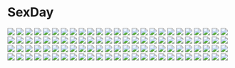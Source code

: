# SexDay
![](https://konachan.com/image/1b50290def1a486ea6db2d32ac7e0e48/Konachan.com%20-%20221101%20brown_hair%20idolmaster%20idolmaster_cinderella_girls%20idolmaster_cinderella_girls_starlight_stage%20ilo%20long_hair%20shimamura_uzuki%20signed.jpg)
![](https://konachan.com/image/52a84e31521a96e80bf8652a707ee8ea/Konachan.com%20-%2057917%20bikini%20blue_eyes%20breasts%20cleavage%20haramura_nodoka%20miyanaga_saki%20pink_hair%20saki%20swimsuit.jpg)
![](https://konachan.com/image/8487a48e3621fc5bf7d99bb56e418242/Konachan.com%20-%2082987%20dress%20isou_nagi%20landscape%20scenic.jpg)
![](https://konachan.com/jpeg/f151b11932b619df49f26220d9f869c2/Konachan.com%20-%2011452%20fuura_kafuka%20sayonara_zetsubou_sensei%20transparent.jpg)
![](https://konachan.com/jpeg/ab0f28dbdeb03b9d072056ba694ab745/Konachan.com%20-%20279778%20black_eyes%20breasts%20brown_hair%20kuri_choko%20long_hair%20mei_%28pokemon%29%20navel%20pantyhose%20pokemon%20serperior%20signed%20skirt%20twintails.jpg)
![](https://konachan.com/image/c5075b7061a18d9d3dbdbe3ec65d5e08/Konachan.com%20-%20252512%20animal%20arizuka_%2813033303%29%20bird%20cape%20dress%20flowers%20forest%20grass%20horse%20landscape%20male%20original%20scenic%20sword%20tree%20water%20watermark%20weapon.jpg)
![](https://konachan.com/image/d7bb6f585d6d03c04130f4395b1e3481/Konachan.com%20-%20280777%20all_male%20animal%20ao_no_exorcist%20black_hair%20blue_eyes%20cat%20catboy%20jpeg_artifacts%20male%20okumura_rin%20school_uniform%20short_hair%20signed%20tail%20tie%20yukibi.jpg)
![](https://konachan.com/jpeg/b12b651dfc3ca2db37034f5a91e1207d/Konachan.com%20-%20234447%20anus%20ass%20blush%20brown_eyes%20brown_hair%20misaka_mikoto%20misakamitoko0903%20nude%20pussy%20short_hair%20third-party_edit%20to_aru_majutsu_no_index%20uncensored%20white.jpg)
![](https://konachan.com/image/0200188d687f6dcab73e85a018484b1a/Konachan.com%20-%2010488%20ball%20beach%20bikini%20divergence_eve%20kiri_marialate%20kotoko-1%20kureha_misaki%20luxandra_frail%20prim_snowlight%20suzanna_bluestein%20swimsuit%20tagme.jpg)
![](https://konachan.com/jpeg/263f5cf5872e38c5e11fc6e27d9966c9/Konachan.com%20-%20200360%20blonde_hair%20dress%20fan%20pudding_%288008208820%29%20purple_eyes%20touhou%20yakumo_yukari.jpg)
![](https://konachan.com/image/fd8630989605082121eb232e5ef59562/Konachan.com%20-%20178125%20blue_eyes%20blush%20bow%20brown_eyes%20brown_hair%20crying%20eyepatch%20gloves%20group%20halo%20hat%20headband%20hellshock%20mask%20ponytail%20short_hair%20skirt%20tears%20yellow_eyes.jpg)
![](https://konachan.com/jpeg/27d0fbe7882cd3517b72b6fa74199279/Konachan.com%20-%20167557%20dress%20enrai%20flowers%20long_hair%20megurine_luka%20petals%20pink_hair%20vocaloid.jpg)
![](https://konachan.com/image/4c0ce6dc7b688750ec089c3800d2115c/Konachan.com%20-%20250064%20clouds%20cross%20dress%20headband%20kneehighs%20moon%20red%20renne%20shikei%20sora_no_kiseki.jpg)
![](https://konachan.com/image/82a3c2ef5869c29d1c3719d2c2663232/Konachan.com%20-%2089418%20clouds%20dark%20jq%20landscape%20moon%20scenic%20signed%20water.jpg)
![](https://konachan.com/image/d8f9e2d058f6c7647e9575b30f8da0bf/Konachan.com%20-%20256329%20aliasing%20black%20blonde_hair%20boots%20braids%20dark%20dress%20fate_extra%20fate_%28series%29%20green_eyes%20logo%20short_hair%20stairs%20sword%20tagme_%28artist%29%20weapon.jpg)
![](https://konachan.com/jpeg/ec300a45e38a81e3cd160781d880dd6b/Konachan.com%20-%20104830%20blonde_hair%20cat_smile%20chibi%20flandre_scarlet%20masirosu%20red_eyes%20touhou%20vampire%20white%20wings.jpg)
![](https://konachan.com/image/b30017a4c0b3d6aa66fa981fbf651120/Konachan.com%20-%20103068%20animal%20bird%20meu_%28artist%29.jpg)
![](https://konachan.com/image/fad91d33d0fe5aea9687a2ad2de0acfc/Konachan.com%20-%2017333%20animal%20azuma_kiyohiko%20bear%20koiwai_yotsuba%20yotsubato%21.jpg)
![](https://konachan.com/jpeg/35060257d3866d8323a6c014134d3ac8/Konachan.com%20-%20118946%20blush%20boots%20bra%20cabbit%20game_cg%20midori_no_umi%20sara_%28midori_no_umi%29%20underwear.jpg)
![](https://konachan.com/jpeg/588c6b6057bce64e68c7a90f2e008fd3/Konachan.com%20-%20294117%20animal%20hatsune_miku%20rabbit%20ueng%20vocaloid%20yuki_miku%20yukine_%28vocaloid%29.jpg)
![](https://konachan.com/image/711cb86a271e8c9fdbc987a2268e338a/Konachan.com%20-%20167156%20animal%20barefoot%20blonde_hair%20bow%20brown_eyes%20dress%20kurodani_yamame%20misyagu%20ribbons%20shirt%20short_hair%20touhou.jpg)
![](https://konachan.com/image/77f2725178cf37f2a764f4bb9ef63de8/Konachan.com%20-%20149213%20blue_eyes%20bodysuit%20brown_hair%20eyepatch%20heiyuen%20long_hair%20neon_genesis_evangelion%20ribbons%20signed%20skintight%20soryu_asuka_langley%20spear%20weapon.jpg)
![](https://konachan.com/image/ae8fafd943d0edf936856220a99926d9/Konachan.com%20-%2062201%20megurine_luka%20vocaloid.jpg)
![](https://konachan.com/jpeg/ed5ea24462188a4cd2eeabfcd569fc79/Konachan.com%20-%2064825%20beatrice%20male%20ronove%20umineko_no_naku_koro_ni%20ushiromiya_battler%20virgilia.jpg)
![](https://konachan.com/image/42b8b0b47260073f7af775f993977ce4/Konachan.com%20-%20195695%20blonde_hair%20bow%20breasts%20choker%20cleavage%20flandre_scarlet%20long_hair%20ojitcha%20red_eyes%20thighhighs%20touhou%20vampire%20wings%20zettai_ryouiki.jpg)
![](https://konachan.com/jpeg/bf46e8a5b915886b8ce21aeb47c72f39/Konachan.com%20-%20296718%20anus%20bed%20blush%20breasts%20brown_hair%20censored%20long_hair%20navel%20nipples%20nude%20original%20pussy%20red_eyes%20takocha%20wet.jpg)
![](https://konachan.com/jpeg/096490502bbee738783fbcf775924971/Konachan.com%20-%20218442%202girls%20aliasing%20blonde_hair%20blue_hair%20bow%20cake%20dress%20drink%20food%20pointed_ears%20ponytail%20red_eyes%20shinoba%20short_hair%20touhou%20vampire%20wings%20wristwear.jpg)
![](https://konachan.com/jpeg/04ba6ba705420c385ebdf73d24831296/Konachan.com%20-%20189446%20akatsuki_arisa%20bed%20blush%20breasts%20cameltoe%20chuablesoft%20game_cg%20long_hair%20nipples%20panties%20red_hair%20school_uniform%20spread_legs%20underwear%20wet.jpg)
![](https://konachan.com/image/aebdb4ecbc3e99b855a6e5801ac05a0d/Konachan.com%20-%20157970%20apron%20bandage%20bow%20braids%20clouds%20dress%20flowers%20hat%20long_hair%20miko%20pink_eyes%20pink_hair%20red_eyes%20rose%20short_hair%20sky%20tie%20touhou%20witch%20witch_hat.jpg)
![](https://konachan.com/jpeg/86af8ff3e0fe7d7af63047ba69b9a63c/Konachan.com%20-%20207097%20anna%20blonde_hair%20carnevale_della_luce_della_luna%20dark%20maid%20oosaki_shinya%20purple_eyes%20scan%20wings.jpg)
![](https://konachan.com/image/186810cfb76129ce0569b74a1d0ac09e/Konachan.com%20-%20130226%20hatsune_miku%20miku_append%20torisan%20vocaloid.jpg)
![](https://konachan.com/image/b28c7f8b7fe7c26e1124a089e5db570b/Konachan.com%20-%2060326%20bakemonogatari%20monogatari_%28series%29%20sengoku_nadeko%20vector%20white.jpg)
![](https://konachan.com/image/c9122838937c34c6b5d9fa3d055938cb/Konachan.com%20-%20110221%20bikini%20kurokami_medaka%20medaka_box%20sideboob%20swimsuit%20white.jpg)
![](https://konachan.com/jpeg/a905308822e28dfabee56a19f40b4c55/Konachan.com%20-%20306811%20breasts%20chain%20cleavage%20fate_grand_order%20fate_%28series%29%20flowers%20garter%20headdress%20jiayue_wu%20nero_claudius_%28fate%29%20petals%20rose%20water%20wedding_attire.jpg)
![](https://konachan.com/image/618dc55167952acebaf6d1e0e7914f52/Konachan.com%20-%2091553%20tagme.jpg)
![](https://konachan.com/image/2621c15311ee9569e73093463214e371/Konachan.com%20-%20143857%20aqua_eyes%20aqua_hair%20blue_eyes%20blue_hair%20dress%20gloves%20gumi%20hat%20headphones%20long_hair%20pantyhose%20ribbons%20thighhighs%20tie%20twintails%20uniform%20vocaloid.jpg)
![](https://konachan.com/image/d4dff7bbeaa2ea008f6eebe79f818c4f/Konachan.com%20-%20193191%20black_hair%20blonde_hair%20garter_belt%20headband%20navel%20nazume_miku%20panties%20ponytail%20red_hair%20skirt%20socks%20stockings%20thighhighs%20underwear%20xration%20zero_in.jpg)
![](https://konachan.com/jpeg/bd8c7b26b06de11084dd3573d4e801f3/Konachan.com%20-%20297151%20bell%20blue_hair%20blush%20cameltoe%20christmas%20fire_emblem%20loli%20long_hair%20navel%20nyc%20panties%20ribbons%20spread_legs%20striped_panties%20underwear%20yellow_eyes.jpg)
![](https://konachan.com/image/94f9740faf3fbe56a018653a7d781dd5/Konachan.com%20-%2079419%20bow%20brown_hair%20close%20jpeg_artifacts%20long_hair%20pink_eyes%20school_uniform%20shirai_kuroko%20to_aru_majutsu_no_index%20twintails%20vector.jpg)
![](https://konachan.com/image/90fbaff43df11233fa11420d60d5bd73/Konachan.com%20-%20132932%2092m%20flowers%20original%20panties%20sword%20underwear%20weapon%20white_hair%20yellow_eyes.jpg)
![](https://konachan.com/image/3254a65d6e5a6a98964a4e2ac6c67a2d/Konachan.com%20-%20179559%20animal%20forest%20kirayoci%20logo%20original%20pixiv_fantasia%20rabbit%20tree.jpg)
![](https://konachan.com/image/97d772f74529b39c19e95566b4fed313/Konachan.com%20-%20247265%20anus%20aqua_eyes%20blush%20bow%20breasts%20censored%20gloves%20headdress%20lambda%20long_hair%20maid%20nipples%20no_bra%20nopan%20original%20pussy%20ribbons%20skirt_lift%20thighhighs.jpg)
![](https://konachan.com/image/597fcc2e82a6336622e3f7923b2f2ed5/Konachan.com%20-%2047967%20fate_%28series%29%20fate_stay_night%20tohsaka_rin%20underwear.jpg)
![](https://konachan.com/jpeg/726ba8577ea997344271f3afb5d4d079/Konachan.com%20-%20278255%20breasts%20cleavage%20dress%20fate_grand_order%20fate_%28series%29%20headdress%20kari_%28hotaru_kago%29%20long_hair%20necklace%20purple%20purple_hair%20red_eyes%20signed%20wand.jpg)
![](https://konachan.com/image/d4ac51897ccb8f7cfc8ddb5cd673cdd6/Konachan.com%20-%2075916%20black_hair%20gray_eyes%20kara_no_shoujo%20kneehighs%20scan%20school_uniform%20short_hair%20skirt%20sugina_miki%20tokisaka_yukari.jpg)
![](https://konachan.com/image/f1667e71028ed51e647a7cfb3f1e876e/Konachan.com%20-%20243160%20black_hair%20boots%20long_hair%20original%20red_eyes%20silhouette%20yuushouku.jpg)
![](https://konachan.com/jpeg/2b09627ecf7a1695ecbe00aa454a8f2e/Konachan.com%20-%20264338%20aqua_eyes%20braids%20circus%20close%20clouds%20flowers%20game_cg%20koiwai_sena%20long_hair%20mitsumomo_mamu%20necklace%20night%20pink_hair%20sky%20stars%20tenpure%21%21.jpg)
![](https://konachan.com/jpeg/cf4069494b2b33ad82857782ee330925/Konachan.com%20-%20120561%20blush%20bow%20braids%20clouds%20favorite%20game_cg%20irotoridori_no_sekai%20long_hair%20red_hair%20school_uniform%20shida_kazuhiro%20tears%20windmill%20yellow_eyes.jpg)
![](https://konachan.com/image/e5a47c3be7750e2fc04db0ca720df05e/Konachan.com%20-%20246191%202girls%20animal%20barefoot%20bird%20black_hair%20bow%20brown_hair%20building%20city%20drink%20food%20ice_cream%20long_hair%20original%20scenic%20short_hair%20skirt%20wristwear.jpg)
![](https://konachan.com/image/8d29fee6ab4481176d0fc968b689ed33/Konachan.com%20-%20247237%20animal%20apple%20bird%20blindfold%20blonde_hair%20breasts%20cape%20daejun_park%20food%20fruit%20gloves%20group%20loli%20long_hair%20male%20original%20pointed_ears%20wristwear.jpg)
![](https://konachan.com/image/bf1d48c1aad6b20c53e6288cc1bddeb6/Konachan.com%20-%20242441%20animal_ears%20aqua_eyes%20ass%20blush%20breasts%20elbow_gloves%20gloves%20granblue_fantasy%20gray_hair%20kamiya_tomoe%20korwa%20long_hair%20panties%20thighhighs%20underwear.jpg)
![](https://konachan.com/image/dcaf6eb822fc6bd3a1fe1d0c59189375/Konachan.com%20-%20105263%20nogaru_wako.jpg)
![](https://konachan.com/jpeg/b43efb7e90c2c6aca5932731edec29ed/Konachan.com%20-%20230964%20armor%20blue_eyes%20boots%20breasts%20censored%20chain%20gloves%20headdress%20long_hair%20nipples%20no_bra%20nopan%20open_shirt%20pussy%20sword%20thighhighs%20weapon%20yoshimo.jpg)
![](https://konachan.com/image/2407e00dd6100dc84a2c8c0f15e53f67/Konachan.com%20-%2091435%20trumple%20ushinawareta_mirai_wo_motomete.jpg)
![](https://konachan.com/jpeg/2c4bb3eb5155ab3276a8eb7e999b3e0a/Konachan.com%20-%20170578%20bed%20blush%20breasts%20brown_hair%20cum%20game_cg%20green_eyes%20long_hair%20minakawa_sui%20minori%20necklace%20nipples%20nude%20penis%20pussy%20sex%20takasaki_maco%20uncensored%20wet.jpg)
![](https://konachan.com/image/5e07fe3e9909cf7f3d364a21731db633/Konachan.com%20-%20171740%202girls%20black_hair%20boots%20brown_hair%20butterfly%20dress%20flat_chest%20gray_eyes%20original%20p0ckylo%20pantyhose%20red%20ribbons.jpg)
![](https://konachan.com/image/95718bd9afee17987dad5a77e3d7b59d/Konachan.com%20-%2064152%20ass%20brown_hair%20final_fantasy%20final_fantasy_x%20final_fantasy_x-2%20gun%20short_hair%20weapon%20yuna_%28ffx%29.jpg)
![](https://konachan.com/image/ebbb82787068797a8fc10d1acccbf5e0/Konachan.com%20-%2095477%20baby_be%27el%20beelzebub_%28manga%29%20hildegarda%20oga_tatsumi%20red%20umbrella.jpg)
![](https://konachan.com/image/2ad53c411eeccd4c176a27a4448c7d68/Konachan.com%20-%205898%20tagme.jpg)
![](https://konachan.com/image/da4067ddabf29245936ee4ffbc5a2069/Konachan.com%20-%20222766%20apple%20black_hair%20food%20fruit%20gray%20gray_eyes%20monochrome%20nuwanko%20original%20short_hair.jpg)
![](https://konachan.com/image/c93ad56cb6b12a26ab9d12062b06213d/Konachan.com%20-%2085544%20hatsune_miku%20headphones%20long_hair%20nekonaka%20twintails%20vocaloid%20white.jpg)
![](https://konachan.com/image/726987cadaca251f5b7299a9c55b0dc0/Konachan.com%20-%2025560%20gun%20kuga_natsuki%20mai-hime%20weapon%20wings.jpeg)
![](https://konachan.com/image/403cbeeb148df0f3ca0026bd2cd0fcfd/Konachan.com%20-%2025538%20close%20mai-hime%20minagi_mikoto.jpg)
![](https://konachan.com/jpeg/0d1e738ccb63e92581bd6143a705d05b/Konachan.com%20-%20206844%20bow_%28weapon%29%20cropped%20lilith_parker%20novcel%20original%20weapon.jpg)
![](https://konachan.com/image/966ba297c4bebeff35dad35632fee834/Konachan.com%20-%20128905%20macross%20macross_frontier%20sheryl_nome.jpg)
![](https://konachan.com/jpeg/2eaed7b9996cc7335a60b73e913f87ad/Konachan.com%20-%20272281%20blush%20brown_hair%20flowers%20game_cg%20grass%20japanese_clothes%20long_hair%20mirror_%28game%29%20ribbons%20tagme_%28artist%29%20thighhighs%20zettai_ryouiki%20zombie_caiyun.jpg)
![](https://konachan.com/image/be99439d99b9a38428a6cc87a2b1b076/Konachan.com%20-%20215242%20black_hair%20blue_eyes%20guweiz%20necklace%20original%20pointed_ears%20realistic%20short_hair%20watermark%20wings.jpg)
![](https://konachan.com/image/757097317f5aba6ab89dae23f44ba7f5/Konachan.com%20-%2035843%20hakurei_reimu%20japanese_clothes%20miko%20touhou.jpg)
![](https://konachan.com/jpeg/4f58067ced0f66633e6c8d4b9a628eb6/Konachan.com%20-%20228215%20animal%20bird%20bow%20brown_hair%20close%20kokusan_moyashi%20long_hair%20love_live%21_school_idol_project%20minami_kotori%20necklace%20ponytail%20waifu2x%20yellow_eyes.jpg)
![](https://konachan.com/jpeg/7a83758c5a494aabaa9693620d35324e/Konachan.com%20-%20190241%20blush%20breasts%20censored%20game_cg%20glasses%20jitnya_noru_butoka%20luxury%20mahan%20nipples%20pink_hair%20pussy%20pussy_juice%20red_eyes%20spread_legs%20vibrator.jpg)
![](https://konachan.com/jpeg/83e4a989c7198364c3faafbf240ed472/Konachan.com%20-%20284772%20ass%20black_hair%20blush%20cameltoe%20dress%20orange_eyes%20original%20otokuyou%20panties%20pointed_ears%20short_hair%20tattoo%20underwear%20white.jpg)
![](https://konachan.com/image/8611782c9fa2a37b8701b425aa7aaac8/Konachan.com%20-%2012241%20ass%20beach%20bikini%20clochette%20clouds%20food%20fruit%20hat%20kahara_mizuki%20kamipani%20katase_megumi%20loli%20popsicle%20red_hair%20shintaro%20swimsuit%20watermelon.jpg)
![](https://konachan.com/image/b8514faab286f979201238e6466f69f8/Konachan.com%20-%20109647%20blonde_hair%20dress%20kagamine_len%20kagamine_rin%20male%20suit%20tie%20vocaloid.jpg)
![](https://konachan.com/image/f153ee10ef6488b652d4822e473a8f72/Konachan.com%20-%2018062%20kos-mos%20xenosaga.jpg)
![](https://konachan.com/image/58ea22a3323d322603b32314b6e9577c/Konachan.com%20-%20230033%20animal%20bat%20breasts%20brown_hair%20candy%20choker%20couch%20fang%20garter%20gloves%20halloween%20headband%20helther%20navel%20nipples%20nude%20pumpkin%20pussy%20short_hair%20tail%20wings.jpg)
![](https://konachan.com/image/fc21c9a3ae2eb507d7175bc39709a539/Konachan.com%20-%20295547%20bed%20blush%20braids%20breast_grab%20breasts%20brown_eyes%20censored%20cum%20nipples%20nude%20penis%20purple_hair%20pussy%20sex%20short_hair%20spread_legs%20sy4may0%20touhou%20wings.jpg)
![](https://konachan.com/image/08a722b89a231b65d47ecac5fc199fb1/Konachan.com%20-%20185314%20anthropomorphism%20brown_hair%20ido_%28teketeke%29%20kantai_collection%20ponytail%20yamato_%28kancolle%29.jpg)
![](https://konachan.com/image/3114af26491105bee8110c0b2fbf5b5b/Konachan.com%20-%20271545%20anthropomorphism%20blonde_hair%20echu%20fang%20girls_frontline%20hat%20loli%20long_hair%20panties%20red_eyes%20thighhighs%20type_80_%28girls_frontline%29%20underwear%20white.jpg)
![](https://konachan.com/jpeg/beb0895ffd55d0e20b10dee6e3f1025a/Konachan.com%20-%20250739%20censored%20hikigaya_hachiman%20male%20third-party_edit%20yahari_ore_no_seishun_love_come_wa_machigatteiru.%20yuigahama_yui.jpg)
![](https://konachan.com/image/1221bcae1f22df0e8dd1e7f3db0ea16a/Konachan.com%20-%2056667%20blue_%28artist%29%20ipod%20music%20red_hair.jpg)
![](https://konachan.com/image/e3227a0c034c0d8b718bbb6c984af99c/Konachan.com%20-%20134999%20blonde_hair%20blue_eyes%20brown_hair%20crying%20flowers%20gary_%28ib%29%20green_eyes%20ib%20ib_%28ib%29%20long_hair%20rose%20shiitake_%28gensoudou%29%20short_hair%20tears.jpg)
![](https://konachan.com/image/6fd9a2b47eedb89069f8b4d9f9171ded/Konachan.com%20-%2032471%20ayakura_juu%20blonde_hair%20blue_eyes%20brown_eyes%20clouds%20dress%20grass%20horo%20long_hair%20orange_hair%20purple_hair%20red_eyes%20short_hair%20sky%20tail%20wolfgirl.jpg)
![](https://konachan.com/image/c5f71b3b9a3ba627a480c3bf3c0321c8/Konachan.com%20-%20175947%20all_male%20bed%20blush%20dark_skin%20male%20nagiichi%20original%20penis%20swimsuit%20thighhighs%20trap%20underwear%20white_hair.jpg)
![](https://konachan.com/jpeg/5b3c935e47988f98e37d5f0606152c15/Konachan.com%20-%20284418%20blonde_hair%20blush%20breasts%20demon%20fang%20fate_%28series%29%20horns%20long_hair%20navel%20nipples%20orange_eyes%20penis%20pointed_ears%20pussy%20sex%20slugbox%20tattoo%20uncensored.jpg)
![](https://konachan.com/image/82437350536791f84e56cd87affc25cb/Konachan.com%20-%2024327%20black_hair%20breasts%20chinese_clothes%20chinese_dress%20cleavage%20eiwa%20glasses%20long_hair.jpg)
![](https://konachan.com/jpeg/f4bd361a26e6bd21f91fe4bce4d63bfa/Konachan.com%20-%20290939%20azur_lane%20blonde_hair%20blue_eyes%20breast_hold%20breasts%20cropped%20halo%20long_hair%20pantyhose%20scan%20school_uniform%20short_hair%20snow%20thighhighs%20tree%20twintails.jpg)
![](https://konachan.com/jpeg/b25f42f6913ddcfa6ec27ff8cf050e0e/Konachan.com%20-%20283469%20animal_ears%20apron%20ass%20bell%20collar%20fang%20foxgirl%20gloves%20kuro_futoshi%20long_hair%20naked_apron%20nopan%20pink_hair%20ponytail%20tail%20tamamo_cat%20yellow_eyes.jpg)
![](https://konachan.com/jpeg/c0131183b14bdfeba3c10c5f79d2913a/Konachan.com%20-%2047666%20tinkle.jpg)
![](https://konachan.com/image/df877200898bbc35c1d1492cf9b8e234/Konachan.com%20-%20123423%20all_male%20male%20original%20school_uniform%20trap%20yuki18r.jpg)
![](https://konachan.com/image/1a0ce6c7ce793240a47364508a904e06/Konachan.com%20-%207384%20fullani%20korone_koko_nekoko%20mitsumi_misato%20pointed_ears%20purinsasu%20ririn_ruby%20tagme.jpg)
![](https://konachan.com/image/1cf0d47eebdd19f6c59e44f41e56ebc7/Konachan.com%20-%20196927%20animal%20apron%20blush%20bow%20brown_eyes%20brown_hair%20chibi%20crossover%20crown%20green_eyes%20long_hair%20rabbit%20ribbons%20short_hair%20skirt%20thighhighs%20twintails.jpg)
![](https://konachan.com/image/b10d2ebca9dbbcd903d1c44260ed2b84/Konachan.com%20-%20136884%20all_male%20aoshiki%20kagami_taiga%20kise_ryouta%20kuroko_no_basket%20kuroko_tetsuya%20male.jpg)
![](https://konachan.com/image/50b01baaaf1cf61d3588c47c91d08666/Konachan.com%20-%2084032%20blue_eyes%20blush%20censored%20cum%20long_hair%20massan%20original%20pink_hair%20pool%20pussy%20spread_legs%20spread_pussy%20swimsuit%20thighhighs%20wet.jpg)
![](https://konachan.com/jpeg/713f7ad9bf6437ecf8c4cb60e60227a0/Konachan.com%20-%2062544%20black_hair%20black_rock_shooter%20blue_eyes%20boots%20chibi%20kuroi_mato%20long_hair%20shorts%20thighhighs%20twintails.jpg)
![](https://konachan.com/jpeg/ba81dbdd181ea8def6b9651cde5d3cff/Konachan.com%20-%20252782%202girls%20breasts%20brown_hair%20d.va%20glasses%20gloves%20liang_xing%20mei_%28overwatch%29%20nipples%20no_bra%20overwatch%20pussy%20pussy_juice%20thighhighs%20uncensored%20wet.jpg)
![](https://konachan.com/jpeg/cc4f3913f722e8fac830ede611ce5b8f/Konachan.com%20-%20259916%20animal_ears%20black_hair%20boots%20dark_skin%20hoodie%20long_hair%20orange_eyes%20original%20reku_gisui%20shorts%20signed%20stockings%20tail%20thighhighs%20yellow_eyes.jpg)
![](https://konachan.com/image/c0676350cbbe3380200fe96cfd9f2c02/Konachan.com%20-%20110769%20bikini%20blonde_hair%20blue_eyes%20breasts%20cleavage%20kikuchi_seiji%20konoe_subaru%20long_hair%20mayo_chiki%21%20swimsuit%20white.jpg)
![](https://konachan.com/image/bb51307f17e1b1b2fa1f2b007645ad78/Konachan.com%20-%2054623%205_nenme_no_houkago%20blush%20brown_eyes%20grass%20kantoku%20long_hair%20navel%20original%20red_hair%20ribbons%20skirt.jpg)
![](https://konachan.com/jpeg/07b7906ec864ba4d83b1fcdf34f2b0e8/Konachan.com%20-%20201435%20aqua_eyes%20asagiri_ren%20breasts%20censored%20cum%20long_hair%20nipples%20no_bra%20nopan%20open_shirt%20original%20pink_hair%20pussy%20school_uniform%20thighhighs.jpg)
![](https://konachan.com/image/fcf548d2af0bdcb782350a8ae0fb1c49/Konachan.com%20-%206106%20hellsing%20rip_van_winkle.jpg)
